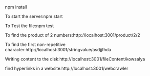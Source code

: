 npm install

To start the server:npm start

To Test the file:npm test

To find the product of 2 numbers:http://localhost:3001/product/2/2

To find the first non-repetitive character:http://localhost:3001/stringvalue/asdjjfhda

Writing content to the disk:http://localhost:3001/fileContent/kowsalya

find hyperlinks in a website:http://localhost:3001/webcrawler

